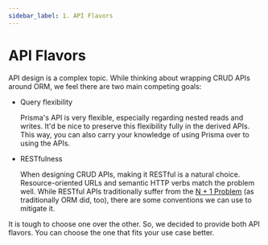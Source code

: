 ```yaml
---
sidebar_label: 1. API Flavors
---
```


# API Flavors

API design is a complex topic. While thinking about wrapping CRUD APIs around ORM, we feel there are two main competing goals:

- Query flexibility

    Prisma's API is very flexible, especially regarding nested reads and writes. It'd be nice to preserve this flexibility fully in the derived APIs. This way, you can also carry your knowledge of using Prisma over to using the APIs.

- RESTfulness
  
    When designing CRUD APIs, making it RESTful is a natural choice. Resource-oriented URLs and semantic HTTP verbs match the problem well. While RESTful APIs traditionally suffer from the [N + 1 Problem](https://restfulapi.net/rest-api-n-1-problem/) (as traditionally ORM did, too), there are some conventions we can use to mitigate it.

It is tough to choose one over the other. So, we decided to provide both API flavors. You can choose the one that fits your use case better.
